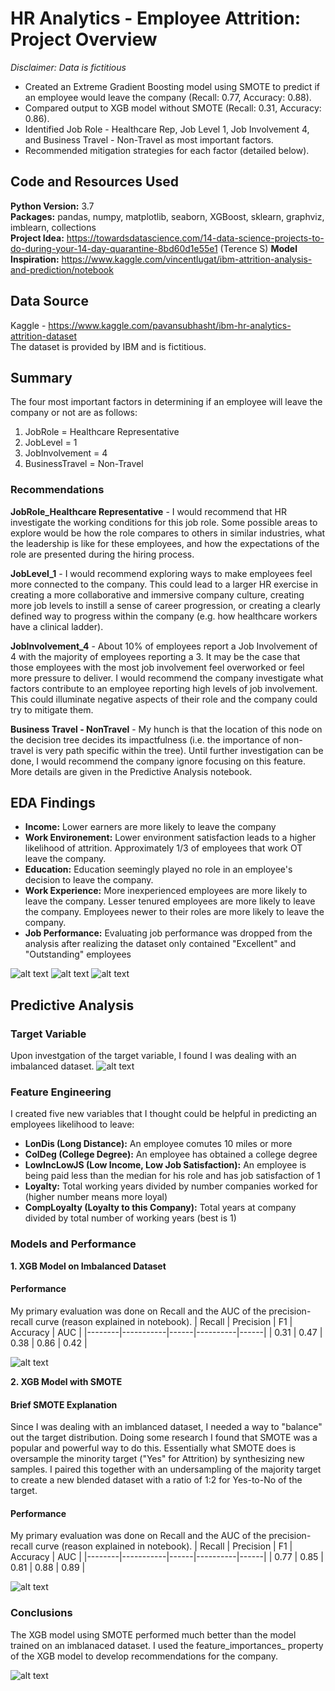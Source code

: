 # HR Analytics - Employee Attrition: Project Overview
*Disclaimer: Data is fictitious*

- Created an Extreme Gradient Boosting model using SMOTE to predict if an employee would leave the company (Recall: 0.77, Accuracy: 0.88).
- Compared output to XGB model without SMOTE (Recall: 0.31, Accuracy: 0.86).
- Identified Job Role - Healthcare Rep, Job Level 1, Job Involvement 4, and Business Travel - Non-Travel as most important factors.
- Recommended mitigation strategies for each factor (detailed below).

## Code and Resources Used
**Python Version:** 3.7 \
**Packages:** pandas, numpy, matplotlib, seaborn, XGBoost, sklearn, graphviz, imblearn, collections\
**Project Idea:** https://towardsdatascience.com/14-data-science-projects-to-do-during-your-14-day-quarantine-8bd60d1e55e1 (Terence S)
**Model Inspiration:** https://www.kaggle.com/vincentlugat/ibm-attrition-analysis-and-prediction/notebook

## Data Source
Kaggle - https://www.kaggle.com/pavansubhasht/ibm-hr-analytics-attrition-dataset \
The dataset is provided by IBM and is fictitious.

## Summary
The four most important factors in determining if an employee will leave the company or not are as follows:
1. JobRole = Healthcare Representative
2. JobLevel = 1
3. JobInvolvement = 4
4. BusinessTravel = Non-Travel

### Recommendations
**JobRole_Healthcare Representative** - I would recommend that HR investigate the working conditions for this job role. Some possible areas to explore would be how the role compares to others in similar industries, what the leadership is like for these employees, and how the expectations of the role are presented during the hiring process.

**JobLevel_1** - I would recommend exploring ways to make employees feel more connected to the company. This could lead to a larger HR exercise in creating a more collaborative and immersive company culture, creating more job levels to instill a sense of career progression, or creating a clearly defined way to progress within the company (e.g. how healthcare workers have a clinical ladder).

**JobInvolvement_4** - About 10% of employees report a Job Involvement of 4 with the majority of employees reporting a 3. It may be the case that those employees with the most job involvement feel overworked or feel more pressure to deliver. I would recommend the company investigate what factors contribute to an employee reporting high levels of job involvement. This could illuminate negative aspects of their role and the company could try to mitigate them.

**Business Travel - NonTravel** - My hunch is that the location of this node on the decision tree decides its impactfulness (i.e. the importance of non-travel is very path specific within the tree). Until further investigation can be done, I would recommend the company ignore focusing on this feature. More details are given in the Predictive Analysis notebook.

## EDA Findings
- **Income:** Lower earners are more likely to leave the company
- **Work Environement:** Lower environment satisfaction leads to a higher likelihood of attrition. Approximately 1/3 of employees that work OT leave the company.
- **Education:** Education seemingly played no role in an employee's decision to leave the company.
- **Work Experience:** More inexperienced employees are more likely to leave the company. Lesser tenured employees are more likely to leave the company. Employees newer to their roles are more likely to leave the company.
- **Job Performance:** Evaluating job performance was dropped from the analysis after realizing the dataset only contained "Excellent" and "Outstanding" employees

![alt text](https://github.com/nkrajew/hr_attrition_proj/blob/master/inc_attrit.PNG "Income and Attrition")
![alt text](https://github.com/nkrajew/hr_attrition_proj/blob/master/env_sat.PNG "Environment and Attrition")
![alt text](https://github.com/nkrajew/hr_attrition_proj/blob/master/attrit_by_tenure.PNG "Tenure and Attrition")

## Predictive Analysis
### Target Variable
Upon investgation of the target variable, I found I was dealing with an imbalanced dataset.
![alt text](https://github.com/nkrajew/hr_attrition_proj/blob/master/imbalanced.PNG "Imbalanced Target")

### Feature Engineering
I created five new variables that I thought could be helpful in predicting an employees likelihood to leave:
- **LonDis (Long Distance):** An employee comutes 10 miles or more
- **ColDeg (College Degree):** An employee has obtained a college degree
- **LowIncLowJS (Low Income, Low Job Satisfaction):** An employee is being paid less than the median for his role and has job satisfaction of 1
- **Loyalty:** Total working years divided by number companies worked for (higher number means more loyal)
- **CompLoyalty (Loyalty to this Company):** Total years at company divided by total number of working years (best is 1)

### Models and Performance
**1. XGB Model on Imbalanced Dataset**
#### Performance
My primary evaluation was done on Recall and the AUC of the precision-recall curve (reason explained in notebook).
| Recall | Precision | F1   | Accuracy | AUC  |
|--------|-----------|------|----------|------|
| 0.31   | 0.47      | 0.38 | 0.86     | 0.42 |

![alt text](https://github.com/nkrajew/hr_attrition_proj/blob/master/xgb_curve.PNG "XGB Curve")

**2. XGB Model with SMOTE**
#### Brief SMOTE Explanation
Since I was dealing with an imblanced dataset, I needed a way to "balance" out the target distribution. Doing some research I found that SMOTE was a popular and powerful way to do this. Essentially what SMOTE does is oversample the minority target ("Yes" for Attrition) by synthesizing new samples. I paired this together with an undersampling of the majority target to create a new blended dataset with a ratio of 1:2 for Yes-to-No of the target.  

#### Performance
My primary evaluation was done on Recall and the AUC of the precision-recall curve (reason explained in notebook).
| Recall | Precision | F1   | Accuracy | AUC  |
|--------|-----------|------|----------|------|
| 0.77   | 0.85      | 0.81 | 0.88     | 0.89 |

![alt text](https://github.com/nkrajew/hr_attrition_proj/blob/master/xgb_smote_curve.PNG "SMOTE Curve")

### Conclusions
The XGB model using SMOTE performed much better than the model trained on an imblanaced dataset. I used the feature_importances_ property of the XGB model to develop recommendations for the company.

![alt text](https://github.com/nkrajew/hr_attrition_proj/blob/master/xgb_fi_smote.PNG "FI SMOTE")
